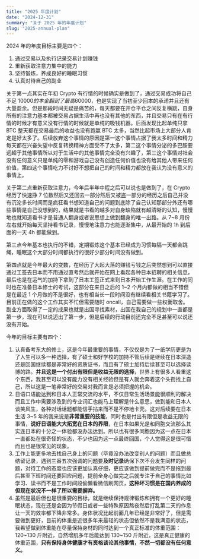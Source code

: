 ```yaml
---
title: "2025 年度计划"
date: "2024-12-31"
summary: "关于 2025 年的年度计划"
slug: "2025-annual-plan"
---
```


2024 年的年度目标主要是四个：

1. 通过交易以及执行记录交易计划赚钱
2. 重新获取注意力集中的能力
3. 坚持锻炼，养成良好的睡眠习惯
4. 认真对待自己的副业

关于第一点其实在年初 Crypto 有行情的时候确实是做到了，通过交易成功将自己不足 $10000的本金翻到了最高$60000，也是实现了当初至少回本的承诺并且还有大量盈余。但是那段时间无疑是痛苦的，每天都要在开仓平仓之间反复横跳，自身所有的注意力基本都被交易占据生活中再也没有其他的东西，并且交易只有在有行情的时候才有意义没有行情的时候就是单纯的吸钱机器。后面发现比起单纯只拿 BTC 整天都在交易最后的收益也没有跑赢 BTC 太多，当然比起市场上大部分人肯定是好太多了。后续放弃这个事情的原因是第一这个事情占据了我太多时间和精力每天都在兴奋失望中反复转换精神方面受不了太多，第二这个事情分泌的多巴胺要远超于其他事情所以对于生活中的其他事情完全没有兴趣了，第三这个事情对社会没有任何意义只是单纯的零和游戏自己没有创造任何价值也没有给其他人带来任何价值，第四这个事情吃力不讨好不想把自己的时间和精力都放在我认为没有意义的事情上。

关于第二点重新获取注意力，今年后半年中程之后可以说也是做到了，在 Crypto 经历了快速挣 7 位数然后又还回去一部分然后又被盗一部分的经历之后自己并没有沉沦多长时间而是疯狂看书想知道自己的问题到底除了自己认知那部分外还有哪些事情是自己没想到的，结果就是书看的越多对自身缺陷就有越清晰的认知，慢慢地也就知道看书才是普通人翻身或者说思想上做到翻身的唯一出路。从 7~8 月份左右就开始每天坚持看书记录，慢慢地注意力也能逐渐集中，从最开始的 1h 到后面的一天 4h 都能做到。

第三点今年基本也执行的不错，定期锻炼这个基本已经成为习惯每隔一天都会跳绳，睡眠这个大部分时间都执行的很好少部分时间没有做到。

第四点就是今年最大的变数，在经历了大起大落的赚钱亏钱之后突然想到可以直接通过工签去日本而不用通过直考然后就开始在网上看起各种日本招聘的相关信息，最后也是在运气的加持下拿到了日本工签正式来到日本开始工作生涯。在工作的同时也在准备日本修士的考试，这部分在来日之后的 1~2 个月内都做的相当不错但是在最近 1 个月做的不是很好，也有相当长一段时间没有继续看相关书籍学习了。目前正在做的这个工作其实不忙但需要随时 oncall，自己需要做一些权衡取舍。副业方面取得了一定的成果也就是出国寻找素材，出国在我自己的规划中一直都是第一步，现在可以说迈出了第一步，但是后续的行动目前还完全不足甚至可以说还没有开始。

今年的目标主要有四个：

1. 认真备考东大的修士，这是今年最重要的事情，不仅仅是为了一纸学历更是为了人生可以多一种选择，有了硕士和好学校的加持不管后续是继续在日本深造还是回国继续都是非常好的资质证书，而且有了硕士加持后续甚至可以选择读博的路。**并且这是一个付出有限但是收益无限的选择**，世界上有很多人看重这个东西，我甚至可以没有能力没有相关经验但是有人就会奔着这个头衔找上自己，所以这是一笔非常好的交易对我而言是必须把握的机会。
2. 日语口语能达到和日本人正常交流的水平，不仅日常生活场景能很顺利的解决而且工作中需要涉及到的专业词汇也能马上理解是什么意思，做到能和日本人谈笑风生，各种对话话题都能信手拈来而不是不停地卡壳。这对后续要在日本生活 3~5 年的我来说是**非常重要的技能**，同时也是付出有限但是收益无限的事情，**说好日语能大大拓宽在日本的界限**，在日本如果光是和同胞交流那么其实连日本的十分之一体验都没办法达到。所以也有很多同胞因为这一点在日本一直都处在很奇怪的状态，不少也因为这一点最终回国，个人觉得这是很可惜而且也是很常见的现象。
3. 工作上能更多地去找自己身上的问题（毕竟没办法改变别人的问题）而且做总结留记录，遇到三番五次强调的问题要**及时记录**确保下次不会发生同样的问题，对待工作的态度也应该更加认真仔细，更应该做到提前做完而不是拖到最后甚至下班时间还要回应问题，提前全身心做完之后就专注于自己的事情比如学习、读书而不是工作时间段偷懒看微信刷网页，**这种坏习惯是在国内养成的但现在状况不一样了所以需要摒弃。**
4. 虽然是最后但也是很重要的目标，就是继续保持规律锻炼和拥有一个更好的睡眠状态，现在还是会因为节假日或者一些特殊原因熬夜然后打乱第二天的作息让一天的效率都下降非常多。身体状况比起前面几年已经是非常好了，但是需要做到更好，目前的体重是近很多年来最轻的状态但依然不是我满意的状态，我希望做到体重能在尽量保持身材的同时达到一个真正标准的体重范围：120~130 斤附近，自然增肌多年后能达到 130~150 斤附近，这是真正健康的体重范围，**只有保持身体健康才有资格谈论其他事情，不然一切都没有任何意义。**
